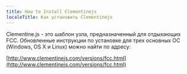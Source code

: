 ```yaml
---
title: How to Install Clementinejs
localeTitle: Как установить Clementinejs
---
```

Clementine.js - это шаблон узла, предназначенный для отдыхающих FCC. Обновленные инструкции по установке для трех основных ОС (Windows, OS X и Linux) можно найти по адресу:

[http://www.clementinejs.com/versions/fcc.html](http://www.clementinejs.com/versions/fcc.html)